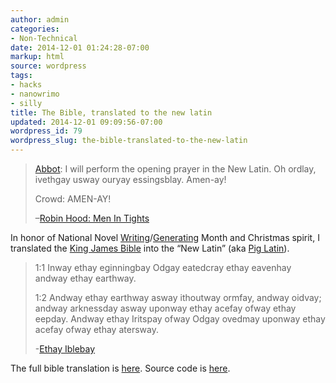 ```yaml
---
author: admin
categories:
- Non-Technical
date: 2014-12-01 01:24:28-07:00
markup: html
source: wordpress
tags:
- hacks
- nanowrimo
- silly
title: The Bible, translated to the new latin
updated: 2014-12-01 09:09:56-07:00
wordpress_id: 79
wordpress_slug: the-bible-translated-to-the-new-latin
---
```

> [Abbot][1]: I will perform the opening prayer in the New Latin. Oh ordlay, ivethgay usway ouryay essingsblay. Amen-ay!
> 
> Crowd: AMEN-AY!
> 
> –[Robin Hood: Men In Tights][2]

In honor of National Novel [Writing][3]/[Generating][4] Month and Christmas spirit, I translated the [King James Bible][5] into the “New Latin” (aka [Pig Latin][6]).

> 1:1 Inway ethay eginningbay Odgay eatedcray ethay eavenhay andway ethay earthway.
> 
> 1:2 Andway ethay earthway asway ithoutway ormfay, andway oidvay; andway arknessday asway uponway
> ethay acefay ofway ethay eepday. Andway ethay Iritspay ofway Odgay ovedmay uponway ethay acefay ofway ethay
> atersway.
> 
> -[Ethay Iblebay][7]

The full bible translation is [here][8]. Source code is [here][9].

[1]: http://www.imdb.com/name/nm0887694/?ref_=tt_trv_qu
[2]: http://www.imdb.com/title/tt0107977/quotes?item=qt0327154
[3]: http://nanowrimo.za3k.com/
[4]: https://github.com/dariusk/NaNoGenMo-2014/issues/148
[5]: http://www.gutenberg.org/ebooks/10
[6]: http://en.wikipedia.org/wiki/Pig_Latin
[7]: http://za3k.com/new%20latin%20bible.txt
[8]: http://za3k.com/new%20latin%20bible.txt
[9]: https://github.com/vanceza/newlatinbible
